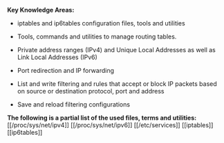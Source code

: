 **Key Knowledge Areas:**

- iptables and ip6tables configuration files, tools and utilities

- Tools, commands and utilities to manage routing tables.

- Private address ranges (IPv4) and Unique Local Addresses as well as Link Local Addresses (IPv6)

- Port redirection and IP forwarding

- List and write filtering and rules that accept or block IP packets based on source or destination protocol, port and address

- Save and reload filtering configurations

**The following is a partial list of the used files, terms and utilities:**
[[/proc/sys/net/ipv4]]
[[/proc/sys/net/ipv6]]
[[/etc/services]]
[[iptables]]
[[ip6tables]]
